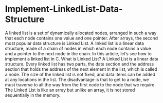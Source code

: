 # Implement-LinkedList-Data-Structure
A linked list is a set of dynamically allocated nodes, arranged in such a way that each node contains one value and one pointer.
After arrays, the second most popular data structure is Linked List. A linked list is a linear data structure, made of a chain of nodes in which each node contains a value and a pointer to the next node in the chain. In this article, let’s see how to implement a linked list in C.
What is Linked List?
A Linked List is a linear data structure. Every linked list has two parts, the data section and the address section that holds the address of the next element in the list, which is called a node.
The size of the linked list is not fixed, and data items can be added at any locations in the list. The disadvantage is that to get to a node, we must traverse to all the way from the first node to the node that we require. The Linked List is like an array but unlike an array, it is not stored sequentially in the memory.
